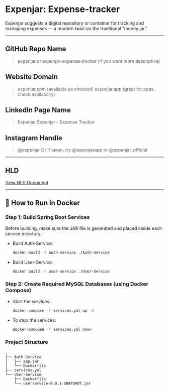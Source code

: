 # Expenjar: Expense-tracker

Expenjar suggests a digital repository or container for tracking and managing expenses — a modern twist on the traditional "money jar."

---

## GitHub Repo Name

> expenjar or expenjar-expense-tracker (if you want more descriptive)

## Website Domain

> expenjar.com (available as checked)
> expenjar.app (great for apps, check availability)

## LinkedIn Page Name

> Expenjar
> Expenjar - Expense Tracker

## Instagram Handle

> @expenjar
> Or if taken, try @expenjarapp or @expenjar\_official

---

## HLD

[View HLD Document](https://www.notion.so/1fca74f9803c80ff9d2ae0cb107ad5ac?v=1fca74f9803c808dbd4c000c1d7e4788)

---

## 🚀 How to Run in Docker

### Step 1: Build Spring Boot Services

Before building, make sure the JAR file is generated and placed inside each service directory.

* Build Auth-Service:

  ```bash
  docker build -t auth-service ./Auth-Service
  ```

* Build User-Service:

  ```bash
  docker build -t user-service ./User-Service
  ```

### Step 2: Create Required MySQL Databases (using Docker Compose)

* Start the services:

  ```bash
  docker-compose -f services.yml up -d
  ```

* To stop the services:

  ```bash
  docker-compose -f services.yml down
  ```

### Project Structure

```
.
├── Auth-Service
│   ├── app.jar
│   └── Dockerfile
├── services.yml
└── User-Service
    ├── Dockerfile
    └── userservice-0.0.1-SNAPSHOT.jar
```
